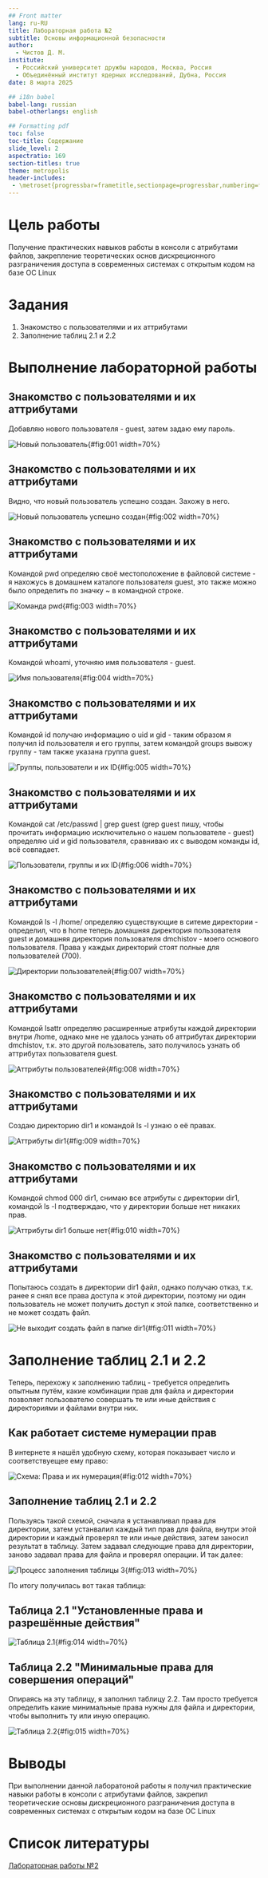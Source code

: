 ```yaml
---
## Front matter
lang: ru-RU
title: Лабораторная работа №2
subtitle: Основы информационной безопасности
author:
  - Чистов Д. М.
institute:
  - Российский университет дружбы народов, Москва, Россия
  - Объединённый институт ядерных исследований, Дубна, Россия
date: 8 марта 2025

## i18n babel
babel-lang: russian
babel-otherlangs: english

## Formatting pdf
toc: false
toc-title: Содержание
slide_level: 2
aspectratio: 169
section-titles: true
theme: metropolis
header-includes:
 - \metroset{progressbar=frametitle,sectionpage=progressbar,numbering=fraction}
---
```



# Цель работы

Получение практических навыков работы в консоли с атрибутами файлов, закрепление теоретических основ дискреционного разграничения доступа в современных системах с открытым кодом на базе ОС Linux

# Задания

1. Знакомство с пользователями и их аттрибутами
2. Заполнение таблиц 2.1 и 2.2

# Выполнение лабораторной работы

## Знакомство с пользователями и их аттрибутами

Добавляю нового пользователя - guest, затем задаю ему пароль.

![Новый пользователь](image/IMG_001.jpg){#fig:001 width=70%}

## Знакомство с пользователями и их аттрибутами

Видно, что новый пользователь успешно создан. Захожу в него.

![Новый пользователь успешно создан](image/IMG_002.jpg){#fig:002 width=70%}

## Знакомство с пользователями и их аттрибутами

Командой pwd определяю своё местоположение в файловой системе - я нахожусь в домашнем каталоге пользователя guest, это также можно было определить по значку ~ в командной строке.

![Команда pwd](image/IMG_003.jpg){#fig:003 width=70%}

## Знакомство с пользователями и их аттрибутами

Командой whoami, уточняю имя пользователя - guest.

![Имя пользователя](image/IMG_004.jpg){#fig:004 width=70%}

## Знакомство с пользователями и их аттрибутами

Командой id получаю информацию о uid и gid - таким образом я получил id пользователя и его группы, затем командой groups вывожу группу - там также указана группа guest.

![Группы, пользователи и их ID](image/IMG_005.jpg){#fig:005 width=70%}

## Знакомство с пользователями и их аттрибутами

Командой cat /etc/passwd | grep guest (grep guest пишу, чтобы прочитать информацию исключительно о нашем пользователе - guest) определяю uid и gid пользователя, сравниваю их с выводом команды id, всё совпадает.

![Пользователи, группы и их ID](image/IMG_006.jpg){#fig:006 width=70%}

## Знакомство с пользователями и их аттрибутами

Командой ls -l /home/ определяю существующие в ситеме директории - определил, что в home теперь домашняя директория пользователя guest и домашняя директория пользователя dmchistov - моего основого пользователя. Права у каждых директорий стоят полные для пользователей (700).

![Директории пользователей](image/IMG_007.jpg){#fig:007 width=70%}

## Знакомство с пользователями и их аттрибутами

Командой lsattr определяю расширенные атрибуты каждой директории внутри /home, однако мне не удалось узнать об аттрибутах директории dmchistov, т.к. это другой пользователь, зато получилось узнать об аттрибутах пользователя guest.

![Аттрибуты пользователей](image/IMG_008.jpg){#fig:008 width=70%}

## Знакомство с пользователями и их аттрибутами

Создаю директорию dir1 и командой ls -l узнаю о её правах.

![Аттрибуты dir1](image/IMG_009.jpg){#fig:009 width=70%}

## Знакомство с пользователями и их аттрибутами

Командой chmod 000 dir1, снимаю все атрибуты с директории dir1, командой ls -l подтверждаю, что у директории больше нет никаких прав.

![Аттрибуты dir1 больше нет](image/IMG_010.jpg){#fig:010 width=70%}

## Знакомство с пользователями и их аттрибутами

Попытаюсь создать в директории dir1 файл, однако получаю отказ, т.к. ранее я снял все права доступа к этой директории, поэтому ни один пользователь не может получить доступ к этой папке, соответственно и не может создать файл.

![Не выходит создать файл в папке dir1](image/IMG_011.jpg){#fig:011 width=70%}

# Заполнение таблиц 2.1 и 2.2

Теперь, перехожу к заполнению таблиц - требуется определить опытным путём, какие комбинации прав для файла и директории позволяет пользователю совершать те или иные действия с директориями и файлами внутри них.

## Как работает системе нумерации прав

В интернете я нашёл удобную схему, которая показывает число и соответствуещее ему право:

![Схема: Права и их нумерация](image/IMG_012.jpg){#fig:012 width=70%}

## Заполнение таблиц 2.1 и 2.2

Пользуясь такой схемой, сначала я устанавливал права для директории, затем устанвалил каждый тип прав для файла, внутри этой директории и каждый проверял те или иные действия, затем заносил результат в таблицу. Затем задавал следующие права для директории, заново задавал права для файла и проверял операции. И так далее:

![Процесс заполнения таблицы 3](image/IMG_015.jpg){#fig:013 width=70%}

По итогу получилась вот такая таблица:

## Таблица 2.1 "Установленные права и разрешённые действия"

![Таблица 2.1](image/table_uno.png){#fig:014 width=70%}

## Таблица 2.2 "Минимальные права для совершения операций"

Опираясь на эту таблицу, я заполнил таблицу 2.2. Там просто требуется определить какие минимальные права нужны для файла и директории, чтобы выполнить ту или иную операцию.

![Таблица 2.2](image/table_dois.png){#fig:015 width=70%}

# Выводы

При выполнении данной лаборатоной работы я получил практические навыки работы в консоли с атрибутами файлов, закрепил теоретические основы дискреционного разграничения доступа в современных системах с открытым кодом на базе ОС Linux

# Список литературы

[Лабораторная работы №2](https://esystem.rudn.ru/pluginfile.php/2580592/mod_resource/content/6/002-lab_discret_attr.pdf)


